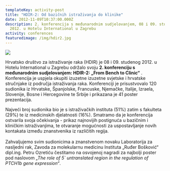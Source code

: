 ```yaml
---
templateKey: activity-post
title: "HDIR-2: Od bazičnih istraživanja do klinike"
date: 2012-11-09T10:37:00.000Z
description: 2. konferencija s međunarodnim sudjelovanjem, 08 i 09. studenog
  2012. u Hotelu International u Zagrebu
activity: conferences
featuredimage: /img/hdir2.jpg
---
```

![](/img/hdir2.jpg)

Hrvatsko društvo za istraživanje raka (HDIR) je 08 i 09. studenog 2012. u Hotelu International u Zagrebu održalo svoju **2. konferenciju s međunarodnim sudjelovanjem: HDIR-2: „From Bench to Clinic“** . Konferencija je uspjela okupiti izuzetne izuzetne svjetske i hrvatske stručnjake iz područja istraživanja raka. Konferenciji je prisustvovalo 120 sudionika iz Hrvatske, Španjolske, Francuske, Njemačke, Italije, Izraela, Slovenije, Bosne i Hercegovine te Srbije i prikazana je 41 poster prezentacija.

Najveći broj sudionika bio je s istraživačkih instituta (51%) zatim s fakulteta (29%) te iz medicinskih djelatnosti (16%). Smatramo da je konferencija ostvarila svoja očekivanja - prikaz najnovijih postignuća u bazičnim i kliničkim istraživanjima, te otvaranje mogućnosti za uspostavljanje novih kontakata između znanstvenika iz različitih regija.\
\
Zahvaljujemo svim sudionicima a znanstvenom novaku Laboratorija za nasljedni rak, Zavoda za molekularnu medicinu Instituta „Ruđer Bošković“ dipl.ing. Petru Ozretiću čestitamo na osvojenoj nagradi za najbolji poster pod naslovom *„The role of 5` untranslated region in the regulation of PTCH1b gene expression“*.[](https://www.dropbox.com/sh/see1q3kygeobvoo/6b6-gH1eT_)